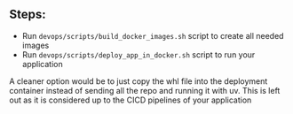 ## Steps:

- Run `devops/scripts/build_docker_images.sh` script to create all needed images
- Run `devops/scripts/deploy_app_in_docker.sh` script to run your application

A cleaner option would be to just copy the whl file into the deployment container instead of sending all the repo and running it with uv. This is left out as it is considered up to the CICD pipelines of your application